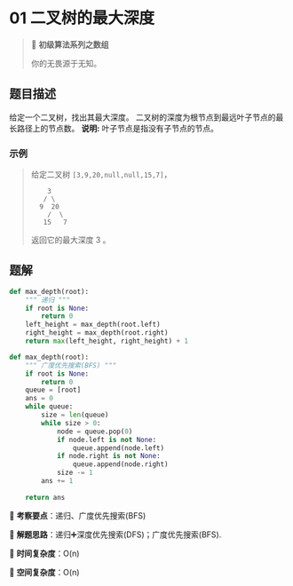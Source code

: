 # 01 二叉树的最大深度

> 🌈 **初级算法系列之数组**
>
> 你的无畏源于无知。

## 题目描述

给定一个二叉树，找出其最大深度。
二叉树的深度为根节点到最远叶子节点的最长路径上的节点数。
**说明:** 叶子节点是指没有子节点的节点。

### 示例

> 给定二叉树 `[3,9,20,null,null,15,7]`，
>
> ```shell
>     3
>    / \
>   9  20
>     /  \
>    15   7
> ```
>
> 返回它的最大深度 3 。

## 题解

```python
def max_depth(root):
    """ 递归 """
    if root is None:
        return 0
    left_height = max_depth(root.left)
    right_height = max_depth(root.right)
    return max(left_height, right_height) + 1
```

```python
def max_depth(root):
    """ 广度优先搜索(BFS) """
    if root is None:
        return 0
    queue = [root]
    ans = 0
    while queue:
        size = len(queue)
        while size > 0:
            node = queue.pop(0)
            if node.left is not None:
                queue.append(node.left)
            if node.right is not None:
                queue.append(node.right)
            size -= 1
        ans += 1
    
    return ans
```

🍥 **考察要点**：递归、广度优先搜索(BFS)

🍬 **解题思路**：递归➕深度优先搜索(DFS)；广度优先搜索(BFS).

🍉 **时间复杂度**：O(n)

🍭 **空间复杂度**：O(n)
